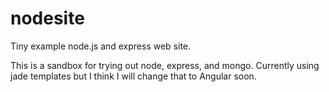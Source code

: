 # nodesite
Tiny example node.js and express web site.

This is a sandbox for trying out node, express, and mongo.
Currently using jade templates but I think I will change that to Angular soon.
